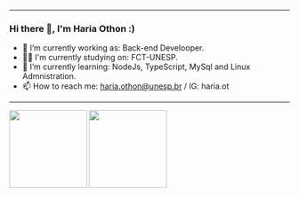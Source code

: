 ___

### Hi there 👋, I'm Haria Othon :)



- 🔭 I’m currently working as: Back-end Develooper.
- 👨‍🎓 I'm currently studying on: FCT-UNESP.
- 🌱 I’m currently learning: NodeJs, TypeScript, MySql and Linux Admnistration.
- 📫 How to reach me: haria.othon@unesp.br / IG: haria.ot  
___
<a href="https://github.com/hariaot99/hariaot99">
  <img align="left" height="140em" src = "https://github-readme-stats.vercel.app/api?username=hariaot99&show_icons=true&theme=merko" />
</a>
<a href="https://github.com/hariaot/hariaot">
  <img  height="140em" src = "https://github-readme-stats.vercel.app/api/top-langs/?username=hariaot&theme=merko&layout=compact" />
</a>

